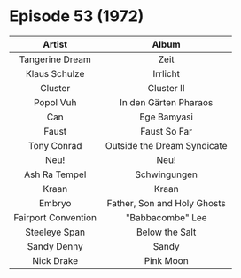 # Episode 53 (1972)

| Artist | Album |
| :---: | :---: |
| Tangerine Dream | Zeit |
| Klaus Schulze | Irrlicht |
| Cluster | Cluster II |
| Popol Vuh | In den Gärten Pharaos |
| Can | Ege Bamyasi |
| Faust | Faust So Far |
| Tony Conrad | Outside the Dream Syndicate |
| Neu! | Neu! |
| Ash Ra Tempel | Schwingungen |
| Kraan | Kraan |
| Embryo | Father, Son and Holy Ghosts |
| Fairport Convention | "Babbacombe" Lee |
| Steeleye Span | Below the Salt |
| Sandy Denny | Sandy |
| Nick Drake | Pink Moon |